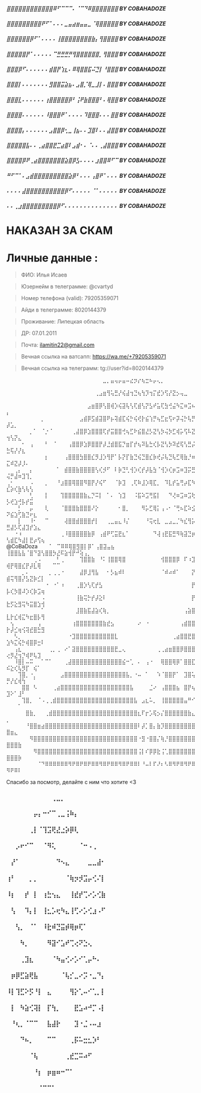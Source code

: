 ##### ⣿⣿⣿⣿⣿⣿⣿⣿⣿⣿⣿⣿⠿⠋⠉⠉⠉⠄⠈⠉⠙⠿⣿⣿⣿⣿⣿⣿⣿    BY COBAHADOZE
##### ⣿⣿⣿⣿⣿⣿⣿⣿⣿⠟⠋⠁⠄⠄⠄⣀⣤⣴⣶⣤⣤⣀⠈⢿⣿⣿⣿⣿⣿    BY COBAHADOZE
##### ⣿⣿⣿⣿⣿⣿⡿⠋⠁⠄⠄⠄⠄⢸⣿⣿⣿⣿⣿⣿⣿⣿⣷⡄⢻⣿⣿⣿⣿    BY COBAHADOZE
##### ⣿⣿⣿⣿⣿⡟⠁⠄⠄⠄⠄⠄⠉⣛⣛⣛⡛⢻⣿⣿⣿⣿⣿⣿⡀⢻⣿⣿⣿    BY COBAHADOZE
##### ⣿⣿⣿⡿⠋⠄⠄⠄⠄⠄⠄⣾⣿⡟⢱⣆⠄⠿⢿⣿⣿⣯⠬⣙⡇⠘⣿⣿⣿    BY COBAHADOZE
##### ⣿⣿⣿⡇⠄⠄⠄⠄⠄⠄⠄⣻⣿⣿⣭⣵⣦⠄⣠⣿⡈⢿⣀⣸⡇⠄⣿⣿⣿    BY COBAHADOZE
##### ⣿⣿⣿⣇⠄⠄⠄⠄⠄⠄⢰⣿⣿⣿⣿⣿⡿⠃⢨⠟⣷⣿⣿⣿⠃⠄⢿⣿⣿    BY COBAHADOZE
##### ⣿⣿⣿⣿⠄⠄⠄⠄⠄⠄⠸⣿⣿⣿⠟⠁⠄⠄⠄⠄⠹⣿⣿⣿⠄⠄⠄⣿⣿    BY COBAHADOZE
##### ⣿⣿⣿⣿⡄⠄⠄⠄⠄⠄⠄⣠⣿⣿⡿⢂⣀⢸⣦⠄⠄⣹⣿⠇⠄⠄⣼⣿⣿    BY COBAHADOZE
##### ⣿⣿⣿⣿⣿⣧⠄⠄⢀⣴⣿⣿⣟⣉⣴⣿⠇⣠⣾⠂⠄⠈⠄⠄⢀⣼⣿⣿⣿    BY COBAHADOZE
##### ⣿⣿⣿⣿⡿⠟⢀⣴⣿⣿⣿⣿⣿⣿⣿⣵⣿⡿⣣⠄⠄⠄⠄⣰⣿⣿⠿⠋⠉    BY COBAHADOZE
##### ⠛⠋⠉⠁⠄⣠⣾⣿⣿⣿⣿⣿⣿⣿⣿⣿⣵⡿⠃⠄⠄⠄⢠⣿⠟⠁⠄⠄⠄    BY COBAHADOZE
##### ⠄⠄⠄⠄⣼⣿⣿⣿⣿⣿⣿⣿⣿⣿⣿⡿⠋⠄⠄⠄⠄⠄⠈⠁⠄⠄⠄⠄⠄    BY COBAHADOZE
##### ⠄⠄⢀⣰⣿⣿⣿⣿⣿⣿⣿⣿⣿⡿⠋⠄⠄⠄⠄⠄⠄⠄⠄⠄⠄⠄⠄⠄⠄    BY COBAHADOZE

# НАКАЗАН ЗА СКАМ

# Личные данные :
> ФИО: Илья Исаев

> Юзернейм в телеграмме: @cvartyd

> Номер телефона (valid): 79205359071

> Айди в телеграмме: 8020144379

> Проживание: Липецкая область

> ДР: 07.01.2011

> Почта: ilamitin22@gmail.com

> Вечная ссылка на ватсапп: https://wa.me/+79205359071

> Вечная ссылка на телеграмм: tg://user?id=8020144379



⠀⠀⠀⠀⠀⠀⠀⠀⠀⠀⠀⠀⠀⠀⠀⠀⠀⠀⠀⠀⠀⠀⠀⠀⠀⣀⡀⣤⢤⡤⣤⠤⣔⡲⡔⢦⣒⠦⡤⢄⡀⠀⠀⠀⠀⠀⠀⠀⠀⠀⠀⠀⠀⠀⠀⠀⠀⠀⠀⠀⠀
⠀⠀⠀⠀⠀⠀⠀⠀⠀⠀⠀⠀⠀⠀⠀⠀⠀⠀⠀⠀⠀⠀⠀⢀⣠⣶⢻⢥⣛⡜⢮⣼⢲⣙⢦⢳⡹⢲⡍⣞⡱⢫⡜⣝⡢⢤⣀⠀⠀⠀⠀⠀⠀⠀⠀⠀⠀⠀⠀⠀⠀⠀⠀
⠀⠀⠀⠀⠀⠀⠀⠀⠀⠀⠀⠀⠀⠀⠀⠀⠀⠀⠀⠀⠀⣠⣶⣿⡿⢣⣿⢾⡱⢮⣽⢧⢣⢏⣾⢣⡝⣣⠞⣥⢏⣳⢚⣬⠳⣍⠶⣩⠦⡄⠀⠀⠀⠀⠀⠀⠀⠀⠀⠀⠀⠀⠀
⠀⠀⠀⠀⠀⠀⠀⠀⠀⡀⠀⠀⠀⠀⠀⠀⠀⠀⠀⣠⣾⡿⣫⣾⣽⣿⠟⡦⢽⣾⣏⢮⡓⢮⢞⡗⣮⢱⡛⢦⣋⣖⢫⠖⡽⢬⡓⢧⡛⡼⣡⡀⠀⠀⠀⠀⠀⠀⠀⠀⠀⠀⠀
⠀⠀⠀⠀⠀⠀⡀⠁⠀⠈⡐⠈⠀⠀⠀⠀⠀⢀⣼⣿⡿⣱⣿⣿⣿⢏⡞⣭⣿⣿⢚⢦⣋⠗⣮⣿⣜⡣⣝⢣⡳⢬⡳⣋⢾⡥⢫⠧⣝⢲⢣⡝⣄⠀⠀⠀⠀⠀⠀⠀⠀⠀⠀
⠀⠀⠀⠀⠂⠀⢠⠀⠀⠀⠃⠀⠈⠀⠀⠀⢠⣿⣿⡿⣱⡿⣿⣿⡟⡼⣘⣾⣿⣯⡙⣶⡏⡞⢦⠽⣧⣓⢎⡧⣝⢣⡳⠽⣞⢯⢣⣛⡬⣓⢯⡜⡜⣆⠀⠀⠀⠀⠀⠀⠀⠀⠀
⠀⠀⠀⠀⠀⠀⠀⠀⠀⠀⡆⠀⠀⠀⠀⢠⣿⣿⣿⣳⣿⣿⣎⡻⣸⡱⢻⡟⠁⡧⡝⡏⣷⣙⢮⣙⣿⣎⡷⢞⡬⢧⣙⢧⣋⢿⣷⡘⠶⣍⠾⣝⡼⡸⠄⠀⠀⠀⠀⠀⠀⠀⠀
⠀⠀⢀⡄⠀⠀⡄⠀⠀⠀⠀⠀⠀⠁⠀⣾⣿⣿⣷⣿⣿⣿⣿⢣⢎⡺⠋⠀⠇⡷⣙⢃⢺⡱⢎⡞⡼⣧⣳⠈⢺⡱⢎⡶⣩⠶⣹⡭⣛⢬⡛⣼⠶⣹⢹⡀⠀⠀⠀⠀⠀⠀⠀
⢀⠂⠀⠀⠀⠀⠠⠀⠀⠀⡀⠀⠀⠘⣰⣿⣿⢿⣿⣿⠻⣿⡟⡜⢮⠋⠀⠀⠈⡷⣹⠀⢀⢏⠷⣸⡱⢿⣏⡀⠀⠹⣇⡞⣥⢛⡴⣏⠳⣎⡵⢎⣷⢣⢧⢣
⠀⠀⠀⠁⠀⠀⢃⠀⠀⠀⡇⠀⠀⠀⢹⣿⣿⣿⣿⣿⣷⣄⡙⠭⡇⠀⠁⠄⠀⢱⣹⠀⠀⠨⣯⠵⣩⢛⣯⡇⠀⠀⠙⢜⠶⣩⠶⣩⢗⡣⢞⣱⢚⡧⡞⣭⠀⠀⠀⠀⠀⠀⠀
⠀⠀⠀⡃⠀⠀⡤⠀⠀⠀⢇⠀⠀⠀⠈⣿⣿⣿⣷⣿⣿⣿⠜⡕⠀⠀⠀⠀⠀⠂⣿⡀⠀⠀⠀⠻⡥⣋⢿⡅⢠⠠⠂⠈⢛⠦⣏⠵⣪⠝⣮⣱⢋⣷⣙⠖⣆⠀⠀⠀⠀⠀⠀
⠀⠀⠀⡇⠀⠀⠸⠂⠀⠀⠉⠀⠀⠀⠀⢼⣿⣿⣾⣿⣿⣿⡞⡇⠀⠀⢀⣀⣤⣄⠸⡌⠀⠀⠀⠀⠘⢭⢖⣇⠀⣀⣠⣀⡈⠳⣎⢻⡥⣛⣼⡣⢏⣼⣹⡞⣱⣄⠀⠀⠀⠀⠀
⠀⠀⠐⠰⠀⠀⠀⠀⠀⠀⠀⠀⠀⠀⢀⠸⣿⣿⣿⣿⣿⣷⡿⠀⢠⣾⠟⢋⣭⣟⣆⠁⠀⠀⠀⠀⠀⠀⠙⢼⢰⣟⣯⣛⠻⢷⣽⣙⡶⢣⣾⣏⠳⣼⡇⣟⡴⢫⢦⠀⠀⠀⠀
⠀⠀⠀⠀  @CoBaDoza⠀⠀⠀⠁⠀⠉⠿⠿⢿⣿⣻⣿⡇⡿⠁⢠⣿⣽⣤⣦⠀⠀⠀⠀⠀⠀⠀⠀ ⢸⣿⣿⣧⣧⠈⣿⠙⣽⢣⣿⣿⡳⣜⠯⣵⢺⡟⠚⢵⢠⡀⠀
⠀⠀⠀⠀⠀⠀⠀⢀⠠⠀⠀⠀⠀⠃⢀⠀⠀⠀⠀⢹⣿⣿⣷⠀⠘⠅⢸⣿⣿⢿⣿⠀⠀⠀⠀⠀⠀⠀⠀⠀⢺⣿⣿⣿⡿⠀⠏⠰⣹⢾⡟⢿⣿⣎⡟⡼⣇⢿⠀⠀⠀⠉⠉
⠀⠀⠀⠀⡀⠄⠀⠀⠀⠀⠀⡀⢀⢀⠐⠀⠀⠀⠀⣼⡿⣸⢻⣧⠀⠀⠂⡣⣦⠾⠇⠀⠀⠀⠀⠀⠀⠀⠀⠀⠈⠾⠴⠾⠁⠀⠀⠀⡝⣾⢭⢻⣿⡜⣣⣝⡷⣊⡇⠀⠀⠀⠀
⠀⠀⠀⠀⠀⠀⠀⠀⠀⠀⠐⠀⠐⠁⠰⠀⠀⠀⢀⣿⡱⢣⢏⡞⣣⠀⠀⠀⠀⠀⠀⠀⠀⠀⠀⠀⠀⠀⠀⠀⠀⠀⠀⠀⠀⠀⠀⠀⡟⡧⢎⡳⣿⠼⡱⢎⡷⣩⢶⠀⠀⠀⠀
⠀⠀⠀⠀⠀⠀⠀⠀⠀⠠⠀⠀⠀⠀⠀⠀⠀⠀⢸⣷⢭⡓⡞⡼⣕⠇⠀⠀⠀⠀⠀⠀⠀⠀⠀⠀⠀⠀⠀⠀⠀⠀⠀⠀⠀⠀⠀⠀⡟⣗⡫⣕⣻⢭⠳⣭⣿⣱⢺⠀⠀⠀⠀
⠀⠀⠀⠀⠀⠀⠀⠀⠀⠁⠀⠀⠀⠀⠀⠀⠀⠀⣸⣿⣷⣯⣼⣵⢎⢷⡀⠀⠀⠀⠀⠀⠀⠀⠀⠀⠀⠀⠀⠀⠀⠀⠀⠀⠀⠀⢠⣵⣿⣇⡗⣎⢾⣍⠳⣖⣿⡧⢻⠀⠀⠀⠀
⠀⢢⠀⠀⠀⠀⠀⠀⢠⠀⠀⠀⠀⠀⠀⠀⠀⢰⣿⣿⣿⣿⣿⣿⣿⣷⣞⣢⠀⠀⠀⠀⠀⠀⠔⠀⠐⠀⠀⠀⠀⠀⠀⠀⠀⢠⣾⣿⣿⡗⡼⣊⢶⢪⢽⣞⣿⣓⣻⠀⠀⠀⠀
⠀⠀⠣⡀⠀⠀⠀⠀⠀⠀⠀⠀⠀⠀⠀⠀⠐⣹⣿⣿⣿⣿⣿⣿⣿⣿⣿⣿⣇⠀⠀⠀⠀⠀⠀⠀⠀⠀⠀⠀⠀⠀⠀⢀⣴⣿⣿⣟⣿⣱⠳⣍⢮⡓⢾⣿⡿⣒⠇⠀⠀⠀⠀
⠀⠀⢠⣆⠀⠀⠀⠀⠀⠀⠀⢀⡀⢀⠀⠔⠁⣽⣿⣿⣿⣿⣿⣿⣿⣿⣿⣿⣟⣀⢄⠀⠀⠀⠀⠀⠀⠀⠀⢀⢀⣴⣶⣿⣿⡿⣿⣿⣿⢔⡻⣜⢲⡙⢾⠟⢧⣹⠀⠀⠀⠀⠀
⠀⠀⠸⣿⡇⠤⠭⠀⠀⠁⠉⠁⠀⠀⠀⢀⣼⣿⣿⣿⣿⣿⣿⣿⣿⣿⣿⣿⣿⣿⣮⠒⢁⠀⠄⠀⢠⠐⠀⠀⢿⣿⣿⢿⡿⠁⣿⣿⣏⠮⣕⢎⢧⡻⡏⠀⢮⠁⠀⠀⠀⠀⠀
⠀⠀⠀⢹⣿⡀⠐⡀⠀⠀⠀⠀⠀⠀⣠⣿⣿⣿⣿⣿⣿⣿⣿⣿⣿⣿⣿⣿⣿⣿⣿⣧⡀⠐⠤⠀⠁⠀⠀⠱⠈⣿⣿⡟⠁⠀⣹⣿⢥⡛⡜⣎⢾⢳⠀⠀⠁⠀⠀⠀⠀⠀⠀
⠀⠀⠀⠀⣿⣿⠀⠣⠀⠀⠀⠀⢀⣴⣿⣿⣿⣿⣿⣿⣿⣿⣿⣿⣿⣿⣿⣿⣿⣿⣿⣿⣧⠀⠀⠀⠀⣈⠔⠀⢠⣿⣿⣿⣦⠀⣿⡟⢦⣹⠕⠁⣸⠃⠀⠀⠀⠀⠀⠀⠀⠀⠀
⠀⠀⠀⠀⢹⣿⡀⠀⠈⠠⢀⢀⣾⣿⣿⣿⣿⣿⣿⣿⣿⣿⣿⣿⣿⣿⣿⣿⣿⣿⣿⣿⣿⣧⠀⣠⣆⠥⡀⠀⢸⣿⣿⣿⣿⣿⣤⠛⠊⠀⠀⠀⠁⠀⠀⠀⠀⠀⠀⠀⠀⠀⠀
⠀⠀⠀⠀⠀⣿⣷⡀⠀⠀⢀⣾⣿⣿⣿⣿⣿⣿⣿⣿⣿⣿⣿⣿⣿⣿⣿⣿⣿⣿⣿⣿⣿⣿⣆⠏⡖⡡⢯⡢⡌⣿⣿⣿⣿⣿⣿⣷⣄⡀⠀⠀⠀⠀⠀⠀⠀⠀⠀⠀⠀⠀⠀
⠀⠀⠀⠀⠀⠘⣿⣿⣶⣴⣿⣿⣿⣿⣿⣿⣿⣿⣿⣿⣿⣿⣿⣿⣿⣿⣿⣿⣿⣿⣿⣿⣿⣿⠇⡼⡁⣿⡄⣷⡹⣿⣿⣿⣿⣿⣿⣿⣿⣿⣶⣄⠀⠀⠀⠀⠀⠀⠀⠀⠀⠀⠀
⠀⠀⠀⠀⠀⠀⠻⣿⣿⣿⣿⣿⣿⣿⣿⣿⣿⣿⣿⣿⣿⣿⣿⣿⣿⣿⣿⣿⣿⣿⣿⣿⣿⣿⠐⣻⠐⣿⣿⡌⢷⡘⣿⣿⣿⣿⣿⣿⣿⣿⣿⣿⣷⠀⠀⠀⠀⠀⠀⠀⠀⠀⠀
⠀⠀⠀⠀⠀⠀⠀⠻⣿⣿⣿⣿⣿⣿⣿⣿⣿⣿⣿⣿⣿⣿⣿⣿⣿⣿⣿⣿⣿⣿⣿⣿⣿⣿⢨⡇⠎⡿⡿⣗⢨⢁⣿⣿⣿⣿⣿⣿⣿⣿⣿⣿⡷⠀⠀⠀⠀⠀⠀⠀⠀⠀⠀
⠀⠀⠀⠀⠀⠀⠀⠀⠈⠙⠿⠿⠿⠿⠿⠿⠻⠟⠿⠟⠿⠟⠿⠿⠻⠿⠟⠿⠿⠻⠿⠟⠿⠿⠇⠘⠤⠇⠏⠜⠆⠣⠿⠻⠟⠿⠻⠟⠿⠻⠟⠿⠇

Спасибо за посмотр, делайте с ним что хотите <3

### ⠀⠀⠀⠀⠀⠀⠀⠀⠀⠀⢀⣀⡀⠀⠀⠀⠀⠀⠀⠀⠀
### ⠀⠀⠀⠀⠀⠀⡤⡄⠒⠊⠉⢀⣀⢨⠷⡄⠀⠀⠀⠀⠀⠀
### ⠀⠀⠀⠀⠀⢀⡇⠈⢹⣩⢟⣜⣐⡵⡿⢇⠀⠀⠀⠀⠀⠀
### ⠀⠀⡠⠖⠊⠉⠀⠀⠈⠻⢅⠀⠀⠀⠀⠀⠈⠒⠠⢀⠀⠀
### ⠀⡜⠁⠀⠀⠀⠀⠀⠀⠀⠀⠙⠢⣄⠀⠀⠀⠀⣀⣀⣼⠂
### ⢰⠃⠀⠀⠀⡀⡀⠀⠀⠀⠀⠀⠀⠈⢷⡲⡺⣩⡤⢊⠌⡇
### ⠸⡆⠀⠀⡞⠀⡇⠀⢰⣓⢢⣄⠀⠀⢸⣞⡞⢉⠔⡡⢊⣷
### ⠀⢣⠀⠀⠹⡄⡇⠀⢸⣂⡡⢖⠳⣄⢸⢋⠔⡡⢊⣰⠠⠋
### ⠀⠀⢣⡀⠀⠈⠁⠀⠸⣗⠾⣙⣭⡾⢿⡶⢏⠁⠀⠀⠀⠀
### ⠀⠀⠀⠳⡀⠀⠀⠀⠀⠻⣽⠊⣡⠞⢉⢔⠝⣑⢄⠀⠀⠀
### ⠀⠀⠀⢀⣹⣆⠀⠀⠀⠀⠈⠳⣤⢊⠔⡡⠊⢁⡤⠓⠄⠀
### ⠀⡶⡿⣋⣵⢟⣧⠀⠀⠀⠀⠀⠈⢧⡊⣀⠔⡩⠐⣀⠙⡄
### ⠸⡇⢹⣋⠕⡫⠘⡇⠀⣄⠀⠀⠀⠀⢻⡕⢁⠤⠊⢁⡀⡇
### ⠀⡇⠀⠳⣵⢊⢽⡇⠀⡏⢳⡀⠀⠀⠀⣟⣡⠴⠚⡉⠠⡇
### ⠀⠘⢆⡀⠈⠉⠉⠀⠀⣧⣼⡗⠀⠀⠀⣹⠐⣈⠠⠤⣰⠀
### ⠀⠀⠀⠙⠦⡀⠀⠀⠀⠉⠉⠀⠀⠀⢀⡯⠥⣒⣂⡱⠃⠀
### ⠀⠀⠀⠀⠀⠈⢧⠀⠀⠀⠀⠀⠀⢀⣞⣉⠭⠴⠋⠀⠀⠀
### ⠀⠀⠀⠀⠀⠀⠘⡆⠀⡶⣶⠶⠒⠉⠁⠀⠀⠀⠀⠀⠀⠀
### ⠀⠀⠀⠀⠀⠀⠀⠈⠉⠉⠁⠀⠀⠀⠀⠀⠀⠀⠀⠀⠀⠀
